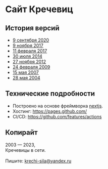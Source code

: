 # Сайт Кречевиц

## История версий
- [9 сентября 2020](https://web.archive.org/web/20200909013213/https://krechi-sila.github.io/)
- [9 ноября 2017](https://web.archive.org/web/20171109080811/https://krechi-sila.github.io/)
- [11 февраля 2017](https://web.archive.org/web/20170211025138/http://krechi-sila.narod.ru:80/)
- [30 июля 2014](https://web.archive.org/web/20140730172433/http://krechi-sila.narod.ru:80/)
- [27 ноября 2012](https://web.archive.org/web/20121127234516/http://www.krechi-sila.narod.ru:80/)
- [24 февраля 2009](https://web.archive.org/web/20090224194006/http://krechi-sila.narod.ru:80/)
- [15 мая 2007](https://web.archive.org/web/20070515143131/http://krechi-sila.narod.ru/)
- [28 мая 2004](https://web.archive.org/web/20040528031859/http://krechi-sila.narod.ru/)

## Технические подробности
- Построено на основе фреймворка [nextjs](https://nextjs.org/).
- Хостинг: https://pages.github.com/
- CI/CD: https://github.com/features/actions


## Копирайт
2003 — 2023, <br /> Кречевицы в сети.
<br />
<br />
Пишите: [krechi-sila@yandex.ru](mailto:krechi-sila@yandex.ru)

